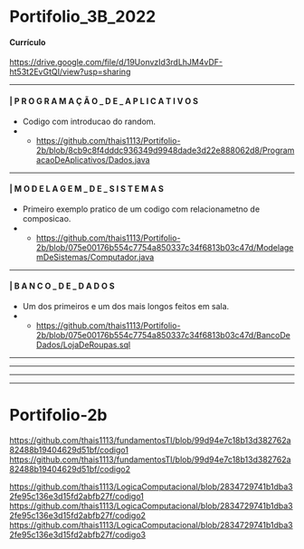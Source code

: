 # Portifolio_3B_2022
#### Currículo
https://drive.google.com/file/d/19UonvzId3rdLhJM4vDF-ht53t2EvGtQI/view?usp=sharing

---------------------
#### | P R O G R A M A Ç Ã O _ D E _ A P L I C A T I V O S

* Codigo com introducao do random.
* - https://github.com/thais1113/Portifolio-2b/blob/8cb9c8f4dddc936349d9948dade3d22e888062d8/ProgramacaoDeAplicativos/Dados.java

---------------------
#### | M O D E L A G E M _ D E _ S I S T E M A S

* Primeiro exemplo pratico de um codigo com relacionametno de composicao.
* - https://github.com/thais1113/Portifolio-2b/blob/075e00176b554c7754a850337c34f6813b03c47d/ModelagemDeSistemas/Computador.java
--------------------
#### | B A N C O _ D E _ D A D O S

*  Um dos primeiros e um dos mais longos feitos em sala. 
* - https://github.com/thais1113/Portifolio-2b/blob/075e00176b554c7754a850337c34f6813b03c47d/BancoDeDados/LojaDeRoupas.sql
--------------------
--------------------
--------------------
--------------------
# Portifolio-2b
https://github.com/thais1113/fundamentosTI/blob/99d94e7c18b13d382762a82488b19404629d51bf/codigo1
https://github.com/thais1113/fundamentosTI/blob/99d94e7c18b13d382762a82488b19404629d51bf/codigo2

https://github.com/thais1113/LogicaComputacional/blob/2834729741b1dba32fe95c136e3d15fd2abfb27f/codigo1
https://github.com/thais1113/LogicaComputacional/blob/2834729741b1dba32fe95c136e3d15fd2abfb27f/codigo2
https://github.com/thais1113/LogicaComputacional/blob/2834729741b1dba32fe95c136e3d15fd2abfb27f/codigo3
